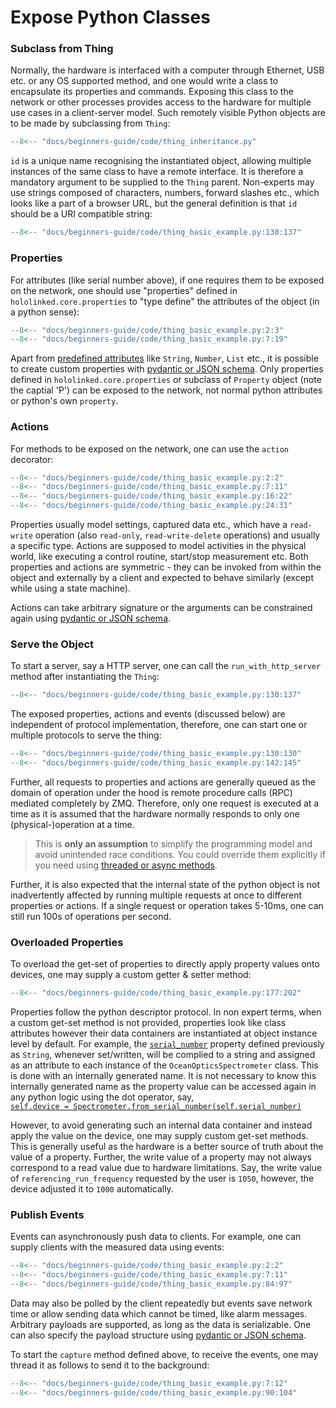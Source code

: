 # Expose Python Classes

### Subclass from Thing

Normally, the hardware is interfaced with a computer through Ethernet, USB etc. or any OS supported method,
and one would write a class to encapsulate its properties and commands. Exposing this class to the network or other processes provides access to the hardware for multiple use cases in a client-server model. Such remotely visible
Python objects are to be made by subclassing from `Thing`:

```py title="Base Class - Spectrometer Example" linenums="1" hl_lines="10"
--8<-- "docs/beginners-guide/code/thing_inheritance.py"
```

`id` is a unique name recognising the instantiated object, allowing multiple instances of the same class to have a remote interface. It is therefore a
mandatory argument to be supplied to the `Thing` parent. Non-experts may use strings composed of
characters, numbers, forward slashes etc., which looks like a part of a browser URL, but the general definition is
that `id` should be a URI compatible string:

```py title="Thing ID" linenums="1" hl_lines="3"
--8<-- "docs/beginners-guide/code/thing_basic_example.py:130:137"
```

### Properties

For attributes (like serial number above), if one requires them to be exposed on the network, one should use "properties" defined in `hololinked.core.properties` to "type define" the attributes of the object (in a python sense):

```py title="Properties" linenums="1" hl_lines="14"
--8<-- "docs/beginners-guide/code/thing_basic_example.py:2:3"
--8<-- "docs/beginners-guide/code/thing_basic_example.py:7:19"
```

Apart from [predefined attributes](properties/index.md#predefined-typed-properties) like `String`, `Number`, `List` etc., it is possible to create custom properties with [pydantic or JSON schema](properties/index.md#schema-constrained-property).
Only properties defined in `hololinked.core.properties` or subclass of `Property` object (note the captial 'P') can be exposed to the network, not normal python attributes or python's own `property`.

### Actions

For methods to be exposed on the network, one can use the `action` decorator:

```py title="Actions" linenums="1" hl_lines="12 15"
--8<-- "docs/beginners-guide/code/thing_basic_example.py:2:2"
--8<-- "docs/beginners-guide/code/thing_basic_example.py:7:11"
--8<-- "docs/beginners-guide/code/thing_basic_example.py:16:22"
--8<-- "docs/beginners-guide/code/thing_basic_example.py:24:31"
```

Properties usually model settings, captured data etc., which have a `read-write` operation (also `read-only`, `read-write-delete` operations) and usually a specific type. Actions are supposed to model activities in the physical world, like executing a control routine, start/stop measurement etc. Both properties and actions are symmetric - they can be invoked from within the object and externally by a client and expected to behave similarly (except while using a state machine).

Actions can take arbitrary signature or the arguments can be constrained again using [pydantic or JSON schema](actions.md#payload-validation).

### Serve the Object

To start a server, say a HTTP server, one can call the `run_with_http_server` method after instantiating the `Thing`:

```py title="HTTP Server" linenums="1" hl_lines="8"
--8<-- "docs/beginners-guide/code/thing_basic_example.py:130:137"
```

The exposed properties, actions and events (discussed below) are independent of protocol implementation, therefore,
one can start one or multiple protocols to serve the thing:

```py title="Another Protocol - ZMQ" linenums="1" hl_lines="5"
--8<-- "docs/beginners-guide/code/thing_basic_example.py:130:130"
--8<-- "docs/beginners-guide/code/thing_basic_example.py:142:145"
```

Further, all requests to properties and actions are generally queued as the domain of operation under the hood is remote procedure calls (RPC)
mediated completely by ZMQ. Therefore, only one request is executed at a time as it is assumed that the hardware normally responds to only one (physical-)operation at a time.

> This is **only an assumption** to simplify the programming model and avoid unintended race conditions. You could override them explicitly if you need using [threaded or async methods](actions.md#threaded--async-actions).

Further, it is also expected that the internal state of the python object is not inadvertently affected by
running multiple requests at once to different properties or actions. If a single request or operation takes 5-10ms, one can still run 100s of operations per second.

### Overloaded Properties

To overload the get-set of properties to directly apply property values onto devices, one may supply a custom getter & setter method:

```py title="Property Get Set Overload" linenums="1" hl_lines="18-19 23-24"
--8<-- "docs/beginners-guide/code/thing_basic_example.py:177:202"
```

Properties follow the python descriptor protocol. In non expert terms, when a custom get-set method is not provided,
properties look like class attributes however their data containers are instantiated at object instance level by default.
For example, the [`serial_number`](#__codelineno-2-9) property defined
previously as `String`, whenever set/written, will be complied to a string and assigned as an attribute to each instance
of the `OceanOpticsSpectrometer` class. This is done with an internally generated name. It is not necessary to know this
internally generated name as the property value can be accessed again in any python logic using the dot operator, say, <br>
[`self.device = Spectrometer.from_serial_number(self.serial_number)`](#__codelineno-3-17)
<br>

However, to avoid generating such an internal data container and instead apply the value on the device, one may supply
custom get-set methods. This is generally useful as the hardware is a better source
of truth about the value of a property. Further, the write value of a property may not always correspond to a read
value due to hardware limitations. Say, the write value of `referencing_run_frequency` requested by the user is `1050`, however, the device adjusted it to `1000` automatically.

### Publish Events

Events can asynchronously push data to clients. For example, one can supply clients with the
measured data using events:

```py title="Events" linenums="1" hl_lines="19"
--8<-- "docs/beginners-guide/code/thing_basic_example.py:2:2"
--8<-- "docs/beginners-guide/code/thing_basic_example.py:7:11"
--8<-- "docs/beginners-guide/code/thing_basic_example.py:84:97"
```

Data may also be polled by the client repeatedly but events save network time or allow sending data which cannot be timed,
like alarm messages. Arbitrary payloads are supported, as long as the data is serializable. One can also specify the payload structure using
[pydantic or JSON schema](events.md#payload-schema).

To start the `capture` method defined above, to receive the events, one may thread it as follows to send it to the background:

```py title="Events" linenums="1"
--8<-- "docs/beginners-guide/code/thing_basic_example.py:7:12"
--8<-- "docs/beginners-guide/code/thing_basic_example.py:90:104"
```
